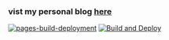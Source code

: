 ### vist my personal blog [here](https://vishakh-abhayan.github.io)

[![pages-build-deployment](https://github.com/vishakh-abhayan/vishakh-abhayan.github.io/actions/workflows/pages/pages-build-deployment/badge.svg)](https://github.com/vishakh-abhayan/vishakh-abhayan.github.io/actions/workflows/pages/pages-build-deployment)
[![Build and Deploy](https://github.com/vishakh-abhayan/vishakh-abhayan.github.io/actions/workflows/pages-deploy.yml/badge.svg)](https://github.com/vishakh-abhayan/vishakh-abhayan.github.io/actions/workflows/pages-deploy.yml)
